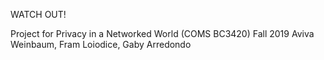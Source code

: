 WATCH OUT!

Project for Privacy in a Networked World (COMS BC3420) Fall 2019
Aviva Weinbaum, Fram Loiodice, Gaby Arredondo
